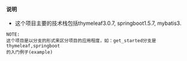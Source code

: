 #### 说明


- 这个项目主要的技术栈包括thymeleaf3.0.7, springboot1.5.7, mybatis3.

```
NOTE: 
这个项目是以分支的形式来区分项目的应用程度，如：get_started分支是thymeleaf,springboot
的入门例子(example)
```
